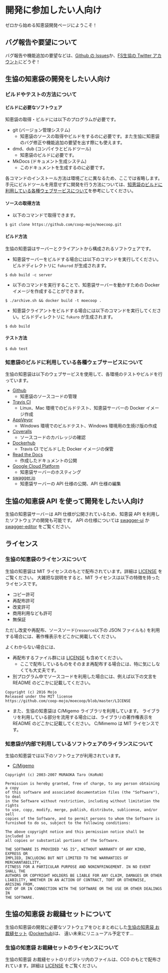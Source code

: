 # 開発に参加したい人向け
ゼロから始める知恵袋開発ページにようこそ！

## バグ報告や要望について
バグ報告や機能追加の要望などは、[Github の Issues](https://github.com/coop-mojo/moecoop/issues)か、[FS生協の Twitter アカウント](https://twitter.com/coop_moe)にどうぞ！

## 生協の知恵袋の開発をしたい人向け

### ビルドやテストの方法について
#### ビルドに必要なソフトウェア
知恵袋の取得・ビルドには以下のプログラムが必要です。

- git (バージョン管理システム)
    - 知恵袋のソースの取得やビルドをするのに必要です。また生協に知恵袋のバグ修正や機能追加の要望を出す際にも使えます。
- dmd、dub (コンパイラとビルドツール)
    - 知恵袋のビルドに必要です。
- MkDocs (ドキュメント生成システム)
    - このドキュメントを生成するのに必要です。

各コマンドのインストール方法は環境ごとに異なるため、ここでは省略します。
手元にビルドツールを用意せずに開発を行う方法については、[知恵袋のビルドに利用している各種ウェブサービスについて](#_8)を参考にしてください。

#### ソースの取得方法
- 以下のコマンドで取得できます。
```console
$ git clone https://github.com/coop-mojo/moecoop.git
```

#### ビルド方法
生協の知恵袋はサーバーとクライアントから構成されるソフトウェアです。

- 知恵袋サーバーをビルドする場合には以下のコマンドを実行してください。ビルドディレクトリに `fukurod` が生成されます。
```console
$ dub build -c server
```

- 以下のコマンドを実行することで、知恵袋サーバーを動かすための Docker イメージを作成することができます。
```console
$ ./archive.sh && docker build -t moecoop .
```

- 知恵袋クライアントをビルドする場合には以下のコマンドを実行してください。ビルドディレクトリに `fukuro` が生成されます。
```conslole
$ dub build
```

#### テスト方法
```console
$ dub test
```

### 知恵袋のビルドに利用している各種ウェブサービスについて
生協の知恵袋は以下のウェブサービスを使用して、各環境のテストやビルドを行っています。

- [Github](https://github.com/)
    - 知恵袋のソースコードの管理
- [Travis CI](https://travis-ci.org/)
    - Linux、Mac 環境でのビルドテスト、知恵袋サーバーの Docker イメージ作成
- [AppVeyor](https://www.appveyor.com/)
    - Windows 環境でのビルドテスト、Windows 環境用の生焼け版の作成
- [Coveralls](https://coveralls.io/)
    - ソースコードのカバレッジの確認
- [Dockerhub](https://hub.docker.com/)
    - Travis CI でビルドした Docker イメージの保管
- [Read the Docs](https://readthedocs.org/)
    - 作成したドキュメントの公開
- [Google Cloud Platform](https://cloud.google.com/?hl=ja)
    - 知恵袋サーバーのホスティング
- [swagger.io](http://swagger.io/)
    - 知恵袋サーバーの API 仕様の公開、API 仕様の編集

## 生協の知恵袋 API を使って開発をしたい人向け

生協の知恵袋サーバーは API 仕様が公開されているため、知恵袋 API を利用したソフトウェアの開発も可能です。
API の仕様については [swagger-ui](http://petstore.swagger.io/?url=https://raw.githubusercontent.com/coop-mojo/moecoop-common/master/api/swagger.yml) か [swagger-editor](http://editor.swagger.io/?url=https://raw.githubusercontent.com/coop-mojo/moecoop-common/master/api/swagger.yml) をご覧ください。


## ライセンス
### 生協の知恵袋のライセンスについて
生協の知恵袋は MIT ライセンスのもとで配布されています。詳細は [LICENSE](https://github.com/coop-mojo/moecoop/blob/master/LICENSE) をご覧ください。
大雑把な説明をすると、MIT ライセンスは以下の特徴を持ったライセンスです。

- コピー許可
- 再配布許可
- 改変許可
- 商用利用なども許可
- 無保証

ただし改変や再配布、ソースソード(`resource`以下の JSON ファイルも) を利用する場合には、著作権表示をどこかに掲載してください。

よくわからない場合には、

- 再配布するファイル群には [LICENSE](https://github.com/coop-mojo/moecoop/blob/master/LICENSE) も含めてください。
    - ここで配布しているものをそのまま再配布する場合には、特に気にしなくても大丈夫です。
- 別プログラム中でソースコードを利用した場合には、例えば以下の文言を README のどこかに記載してください。

```
Copyright (c) 2016 Mojo
Released under the MIT license
https://github.com/coop-mojo/moecoop/blob/master/LICENSE
```

- また、生協の知恵袋は C/Migemo ライブラリを利用しています。
  ライブラリを利用している部分を流用する場合には、ライブラリの著作権表示を README のどこかに記載してください。
  C/Mimemo は MIT ライセンスです。

### 知恵袋が内部で利用しているソフトウェアのライランスについて
生協の知恵袋では以下のソフトウェアが利用されています。

- [C/Migemo](https://www.kaoriya.net/software/cmigemo/)
```
Copyright (c) 2003-2007 MURAOKA Taro (KoRoN)

Permission is hereby granted, free of charge, to any person obtaining a copy
of this software and associated documentation files (the "Software"), to deal
in the Software without restriction, including without limitation the rights
to use, copy, modify, merge, publish, distribute, sublicense, and/or sell
copies of the Software, and to permit persons to whom the Software is
furnished to do so, subject to the following conditions:

The above copyright notice and this permission notice shall be included in
all copies or substantial portions of the Software.

THE SOFTWARE IS PROVIDED "AS IS", WITHOUT WARRANTY OF ANY KIND, EXPRESS OR
IMPLIED, INCLUDING BUT NOT LIMITED TO THE WARRANTIES OF MERCHANTABILITY,
FITNESS FOR A PARTICULAR PURPOSE AND NONINFRINGEMENT. IN NO EVENT SHALL THE
AUTHORS OR COPYRIGHT HOLDERS BE LIABLE FOR ANY CLAIM, DAMAGES OR OTHER
LIABILITY, WHETHER IN AN ACTION OF CONTRACT, TORT OR OTHERWISE, ARISING FROM,
OUT OF OR IN CONNECTION WITH THE SOFTWARE OR THE USE OR OTHER DEALINGS IN
THE SOFTWARE.
```

## 生協の知恵袋 お裁縫セットについて
生協の知恵袋の開発に必要なソフトウェアをひとまとめにした[生協の知恵袋 お裁縫セット](https://github.com/coop-mojo/docker-fukuro) ([Dockerhub](https://hub.docker.com/r/moecoop/docker-fukuro/))は、
遠い未来にリニューアル予定です…

### 生協の知恵袋 お裁縫セットのライセンスについて
生協の知恵袋 お裁縫セットのリポジトリ内のファイルは、CC0 のもとで配布されています。詳細は [LICENSE](https://github.com/coop-mojo/docker-fukuro/blob/master/LICENSE) をご覧ください。
